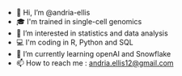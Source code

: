 - 👋 Hi, I’m @andria-ellis
- 🎓 I'm trained in single-cell genomics 
- 👀 I’m interested in statistics and data analysis
- 💻 I'm coding in R, Python and SQL 
- 🌱 I’m currently learning openAI and Snowflake
- 📫 How to reach me : andria.ellis12@gmail.com


